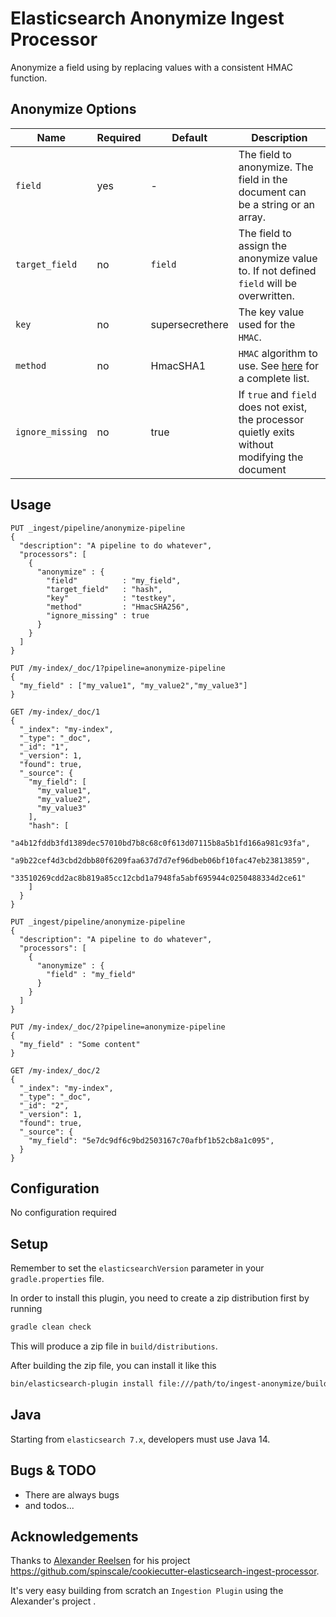 # Elasticsearch Anonymize Ingest Processor

Anonymize a field using by replacing values with a consistent HMAC function.

## Anonymize Options
| Name | Required | Default | Description |
|------|----------|---------|-------------|
|`field`|yes|-|The field to anonymize. The field in the document can be a string or an array.|
|`target_field`|no|`field`|The field to assign the anonymize value to. If not defined `field` will be overwritten.|
|`key`|no|supersecrethere|The key value used for the `HMAC`.|
|`method`|no|HmacSHA1|`HMAC` algorithm to use. See [here](https://docs.oracle.com/javase/8/docs/technotes/guides/security/StandardNames.html#Mac) for a complete list.|
|`ignore_missing`|no|true|If `true` and `field` does not exist, the processor quietly exits without modifying the document|

## Usage

```
PUT _ingest/pipeline/anonymize-pipeline
{
  "description": "A pipeline to do whatever",
  "processors": [
    {
      "anonymize" : {
        "field"          : "my_field",
        "target_field"   : "hash",
        "key"            : "testkey",
        "method"         : "HmacSHA256",
        "ignore_missing" : true
      }
    }
  ]
}

PUT /my-index/_doc/1?pipeline=anonymize-pipeline
{
  "my_field" : ["my_value1", "my_value2","my_value3"]
}

GET /my-index/_doc/1
{
  "_index": "my-index",
  "_type": "_doc",
  "_id": "1",
  "_version": 1,
  "found": true,
  "_source": {
    "my_field": [
      "my_value1",
      "my_value2",
      "my_value3"
    ],
    "hash": [
      "a4b12fddb3fd1389dec57010bd7b8c68c0f613d07115b8a5b1fd166a981c93fa",
      "a9b22cef4d3cbd2dbb80f6209faa637d7d7ef96dbeb06bf10fac47eb23813859",
      "33510269cdd2ac8b819a85cc12cbd1a7948fa5abf695944c0250488334d2ce61"
    ]
  }
}

PUT _ingest/pipeline/anonymize-pipeline
{
  "description": "A pipeline to do whatever",
  "processors": [
    {
      "anonymize" : {
        "field" : "my_field"
      }
    }
  ]
}

PUT /my-index/_doc/2?pipeline=anonymize-pipeline
{
  "my_field" : "Some content"
}

GET /my-index/_doc/2
{
  "_index": "my-index",
  "_type": "_doc",
  "_id": "2",
  "_version": 1,
  "found": true,
  "_source": {
    "my_field": "5e7dc9df6c9bd2503167c70afbf1b52cb8a1c095",
  }
}
```

## Configuration
No configuration required

## Setup
Remember to set the `elasticsearchVersion` parameter in your `gradle.properties` file.

In order to install this plugin, you need to create a zip distribution first by running

```bash
gradle clean check
```
This will produce a zip file in `build/distributions`.

After building the zip file, you can install it like this

```bash
bin/elasticsearch-plugin install file:///path/to/ingest-anonymize/build/distribution/ingest-anonymize-x.y.z.zip
```

## Java
Starting from `elasticsearch 7.x`, developers must use Java 14.

## Bugs & TODO

* There are always bugs
* and todos...

## Acknowledgements
Thanks to [Alexander Reelsen](https://github.com/spinscale) for his project
https://github.com/spinscale/cookiecutter-elasticsearch-ingest-processor.

It's very easy building from scratch an `Ingestion Plugin` using the Alexander's project .
